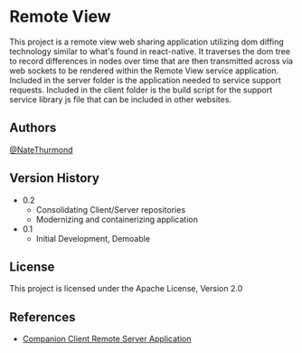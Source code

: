 # Remote View

This project is a remote view web sharing application utilizing dom diffing technology similar to what's found in react-native. It traverses the dom tree to record differences in nodes over time that are then transmitted across via web sockets to be rendered within the Remote View service application. Included in the server folder is the application needed to service support requests. Included in the client folder is the build script for the support service library js file that can be included in other websites.

## Authors

[@NateThurmond](https://github.com/NateThurmond)

## Version History

-   0.2
    -   Consolidating Client/Server repositories
    -   Modernizing and containerizing application
-   0.1
    -   Initial Development, Demoable

## License

This project is licensed under the Apache License, Version 2.0

## References

-   [Companion Client Remote Server Application](https://github.com/NateThurmond/remoteViewServer)
